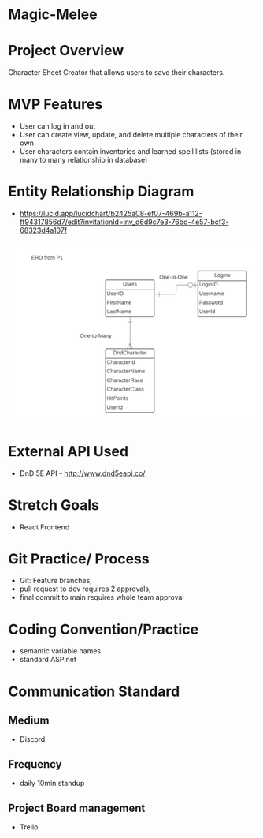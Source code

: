 # Magic-Melee

# Project Overview

Character Sheet Creator that allows users to save their characters.

# MVP Features

- User can log in and out
- User can create view, update, and delete multiple characters of their own
- User characters contain inventories and learned spell lists (stored in many to many relationship in database) 

# Entity Relationship Diagram

- https://lucid.app/lucidchart/b2425a08-ef07-469b-a112-ff94317856d7/edit?invitationId=inv_d6d9c7e3-76bd-4e57-bcf3-68323d4a107f

![image info](./Magic&Melee.png)

# External API Used

- DnD 5E API - http://www.dnd5eapi.co/

# Stretch Goals

- React Frontend

# Git Practice/ Process

- Git: Feature branches,
- pull request to dev requires 2 approvals,
- final commit to main requires whole team approval

# Coding Convention/Practice

- semantic variable names
- standard ASP.net

# Communication Standard

## Medium

- Discord

## Frequency

- daily 10min standup

## Project Board management

- Trello
